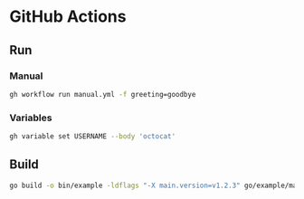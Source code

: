# GitHub Actions

## Run

### Manual

```bash
gh workflow run manual.yml -f greeting=goodbye
```

### Variables

```bash
gh variable set USERNAME --body 'octocat'
```

## Build

```bash
go build -o bin/example -ldflags "-X main.version=v1.2.3" go/example/main.go
```
